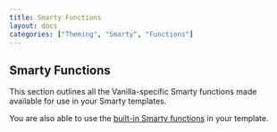 ```yaml
---
title: Smarty Functions
layout: docs
categories: ["Theming", "Smarty", "Functions"]
---
```


## Smarty Functions

This section outlines all the Vanilla-specific Smarty functions made available for use in your Smarty templates.

You are also able to use the [built-in Smarty functions](http://www.smarty.net/docsv2/en/language.custom.functions.tpl) in your template.

